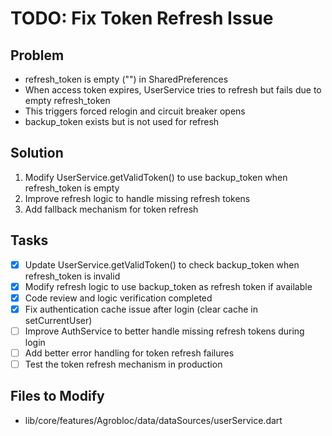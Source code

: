 # TODO: Fix Token Refresh Issue

## Problem
- refresh_token is empty ("") in SharedPreferences
- When access token expires, UserService tries to refresh but fails due to empty refresh_token
- This triggers forced relogin and circuit breaker opens
- backup_token exists but is not used for refresh

## Solution
1. Modify UserService.getValidToken() to use backup_token when refresh_token is empty
2. Improve refresh logic to handle missing refresh tokens
3. Add fallback mechanism for token refresh

## Tasks
- [x] Update UserService.getValidToken() to check backup_token when refresh_token is invalid
- [x] Modify refresh logic to use backup_token as refresh token if available
- [x] Code review and logic verification completed
- [x] Fix authentication cache issue after login (clear cache in setCurrentUser)
- [ ] Improve AuthService to better handle missing refresh tokens during login
- [ ] Add better error handling for token refresh failures
- [ ] Test the token refresh mechanism in production

## Files to Modify
- lib/core/features/Agrobloc/data/dataSources/userService.dart
